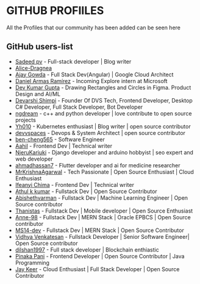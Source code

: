 # GITHUB PROFIILES

All the Profiles that our community has been added can be seen here

## GitHub users-list

- [Sadeed pv](https://github.com/Sadeedpv) - Full-stack developer | Blog writer
- [Alice-Dragnea](https://github.com/Alice-Dragnea)
- [Ajay Gowda](https://github.com/AjayGowda7) - Full Stack Dev(Angular) | Google Cloud Architect
- [Daniel Armas Ramírez](https://github.com/daniel692a) - Incoming Explore intern at Microsoft
- [Dev Kumar Gupta](https://github.com/DevGupta-ikr) - Drawing Rectangles and Circles in Figma. Product Design and AI/ML
- [Devarshi Shimpi](https://github.com/devarshishimpi) - Founder Of DVS Tech, Frontend Developer, Desktop C# Developer, Full Stack Developer, Bot Developer
- [ngdream](https://github.com/ngdream) - c++ and python developer | love contribute to open source projects
- [Yh010](https://github.com/Yh010) - Kubernetes enthusiast | Blog writer | open source contributor
- [devvspaces](https://github.com/devvspaces) - Devops & System Architect | open source contributor
- [ben-cheng565](https://github.com/ben-cheng565) - Software Engineer
- [Aahil](https://github.com/Aahil13/) - Frontend Dev | Technical writer
- [NjeruKariuki](https://github.com/NjeruKariuki) - Django developer and arduino hobbyist | seo expert and web developer
- [ahmadhassan7](https://github.com/ahmadhassan7) - Flutter developer and ai for medicine researcher
- [MrKrishnaAgarwal](https://github.com/MrKrishnaAgarwal) - Tech Passionate | Open Source Enthusiast | Cloud Enthusiast
- [Ifeanyi Chima](https://github.com/masterifeanyi) - Frontend Dev | Technical writer
- [Athul k kumar](https://github.com/AthulKkumar) - Fullstack Dev | Open Source Contributor
- [Abishethvarman](https://github.com/abishethvarman) - Fullstack Dev | Machine Learning Engineer | Open Source contributor
- [Thanistas](https://github.com/Thanisthani) - Fullstack Dev | Mobile developer | Open Source Enthusiast
- [Anne-98](https://github.com/Anne-98) - Fullstack Dev | MERN Stack | Oracle EPBCS | Open Source contributor
- [MS14-dev](https://github.com/MS14-dev) - Fullstack Dev | MERN Stack | Open Source Contributor
- [Vidhya Venkatesan](https://github.com/vidhyav656) - Fullstack Developer | Senior Software Engineer| Open Source contributor
- [dilshan1997](https://github.com/Dilshan1997) - Full stack developer | Blockchain enthiastic
- [Pinaka Pani](https://github.com/Pinaka-Pani-18) - Frontend Developer | Open Source Contributor | Java Programming
- [Jay Keer](https://github.com/Yolo-cell-hash) - Cloud Enthusiast | Full Stack Developer | Open Source Contributor
